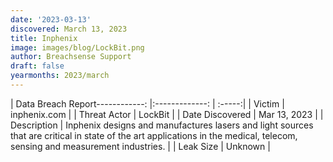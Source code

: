 ```yaml
---
date: '2023-03-13'
discovered: March 13, 2023
title: Inphenix
image: images/blog/LockBit.png
author: Breachsense Support
draft: false
yearmonths: 2023/march
---
```


| Data Breach Report------------:     |:-------------:    | :-----:|
| Victim      | inphenix.com      | 
| Threat Actor      | LockBit      | 
| Date Discovered      | Mar 13, 2023      | 
| Description      | Inphenix designs and manufactures lasers and light sources that are critical in state of the art applications in the medical, telecom, sensing and measurement industries.       | 
| Leak Size      | Unknown      | 

